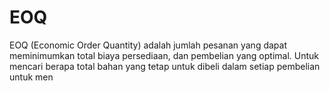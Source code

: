 # EOQ
EOQ (Economic Order Quantity) adalah jumlah pesanan yang dapat meminimumkan total biaya persediaan, dan pembelian yang optimal. Untuk mencari berapa total bahan yang tetap untuk dibeli dalam setiap pembelian untuk men
